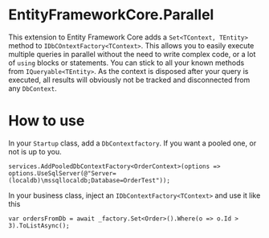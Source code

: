 # EntityFrameworkCore.Parallel
This extension to Entity Framework Core adds a `Set<TContext, TEntity>` method to `IDbCOntextFactory<TContext>`.
This allows you to easily execute multiple queries in parallel without the need to write complex code, or a lot of `using` blocks or statements.
You can stick to all your known methods from `IQueryable<TEntity>`.
As the context is disposed after your query is executed, all results will obviously not be tracked and disconnected from any `DbContext`.

# How to use
In your `Startup` class, add a `DbContextfactory`. If you want a pooled one, or not is up to you.
```
services.AddPooledDbContextFactory<OrderContext>(options => options.UseSqlServer(@"Server=(localdb)\mssqllocaldb;Database=OrderTest"));
```

In your business class, inject an `IDbContextFactory<TContext>` and use it like this
```
var ordersFromDb = await _factory.Set<Order>().Where(o => o.Id > 3).ToListAsync();
```